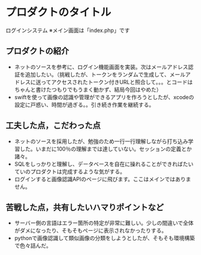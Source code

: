 # プロダクトのタイトル
  ログインシステム
  ※メイン画面は「index.php」です

## プロダクトの紹介

- ネットのソースを参考に、ログイン機能画面を実装。次はメールアドレス認証を追加したい。（挑戦したが、トークンをランダムで生成して、メールアドレスに送ってアクセスされたトークン付きURLと照合して。。。とコードはちゃんと書けたつもりでもうまく動かず、結局今回はやめた）
- swiftを使って画像の認識や管理ができるアプリを作ろうとしたが、xcodeの設定に戸惑い、時間が過ぎる。。引き続き作業を継続する。

## 工夫した点，こだわった点

- ネットのソースを採用したが、勉強のため一行一行理解しながら打ち込み学習した。いまだに100％の理解までは達していない。セッションの定義とか諸々。
- SQLをしっかりと理解し、データベースを自在に操れることができればたいていのプロダクトは完成するような気がする。
- ログインすると画像認識APIのページに飛びます。ここはメインではありません。

## 苦戦した点，共有したいハマりポイントなど

- サーバー側の言語はエラー箇所の特定が非常に難しい。少しの間違いで全体がダメになったり、そもそもページに表示されなかったりする。
- pythonで画像認識して類似画像の分類をしようとしたが、そもそも環境構築で色々詰んだ。